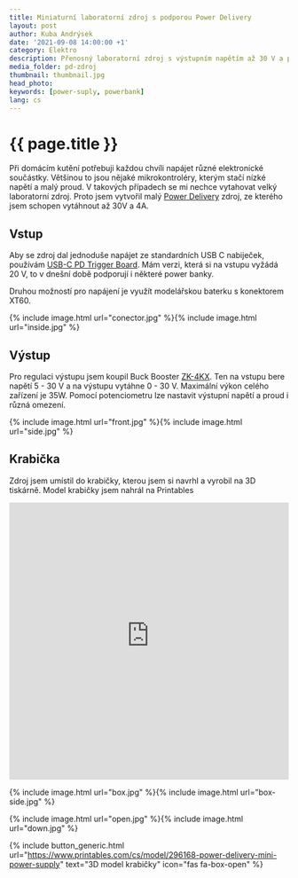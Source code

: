 ```yaml
---
title: Miniaturní laboratorní zdroj s podporou Power Delivery  
layout: post
author: Kuba Andrýsek
date: '2021-09-08 14:00:00 +1'
category: Elektro
description: Přenosný laboratorní zdroj s výstupním napětím až 30 V a proudem až 4 A
media_folder: pd-zdroj
thumbnail: thumbnail.jpg
head_photo:
keywords: [power-suply, powerbank]
lang: cs
---
```


# {{ page.title }}

Při domácím kutění potřebuji každou chvíli napájet různé elektronické součástky.
Většinou to jsou nějaké mikrokontroléry, kterým stačí nízké napětí a malý proud.
V takových případech se mi nechce vytahovat velký laboratorní zdroj.
Proto jsem vytvořil malý [Power Delivery](https://en.wikipedia.org/wiki/USB_hardware#USB_Power_Delivery) zdroj, ze kterého jsem schopen vytáhnout až 30V a 4A.

## Vstup

Aby se zdroj dal jednoduše napájet ze standardních USB C nabiječek, používám [USB-C PD Trigger Board](https://www.aliexpress.com/wholesale?SearchText=USB-C+PD+Trigger+Board+Module).
Mám verzi, která si na vstupu vyžádá 20 V, to v dnešní době podporují i některé power banky.

Druhou možností pro napájení je využít modelářskou baterku s konektorem XT60.

{% include image.html
url="conector.jpg"
%}{% include image.html
url="inside.jpg"
%}

## Výstup

Pro regulaci výstupu jsem koupil Buck Booster [ZK-4KX](https://www.aliexpress.com/wholesale?SearchText=zk-4kx).
Ten na vstupu bere napětí 5 - 30 V a na výstupu vytáhne 0 - 30 V.
Maximální výkon celého zařízení je 35W.
Pomocí potenciometru lze nastavit výstupní napětí a proud i různá omezení.

{% include image.html
url="front.jpg"
%}{% include image.html
url="side.jpg"
%}

## Krabička

Zdroj jsem umístil do krabičky, kterou jsem si navrhl a vyrobil na 3D tiskárně.
Model krabičky jsem nahrál na Printables

<iframe src="https://gmail246066.autodesk360.com/shares/public/SH9285eQTcf875d3c5395dba8c71c061a7f5?mode=embed" width="100%" height="500" allowfullscreen="true" webkitallowfullscreen="true" mozallowfullscreen="true"  frameborder="0"></iframe>

{% include image.html
url="box.jpg"
%}{% include image.html
url="box-side.jpg"
%}

{% include image.html
url="open.jpg"
%}{% include image.html
url="down.jpg"
%}

{% include button_generic.html
url="https://www.printables.com/cs/model/296168-power-delivery-mini-power-supply"
text="3D model krabičky"
icon="fas fa-box-open"
%}